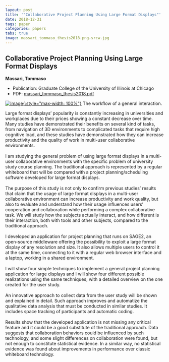 ```yaml
---
layout: post
title: '"Collaborative Project Planning Using Large Format Displays"'
date: 2018-12-31
tags: paper
categories: papers
tabs: true
image: massari_tommaso_thesis2018.png-srcw.jpg
---
```


## Collaborative Project Planning Using Large Format Displays
**Massari, Tommaso**
- Publication: Graduate College of the University of Illinois at Chicago
- PDF: [massari_tommaso_thesis2018.pdf](/documents/massari_tommaso_thesis2018.pdf)


[![image](https://www.evl.uic.edu/output/originals/massari_tommaso_thesis2018.png-srcw.jpg){:style="max-width: 100%"}](https://www.evl.uic.edu/output/originals/massari_tommaso_thesis2018.png-srcw.jpg)
The workflow of a general interaction.

Large format displays&rsquo; popularity is constantly increasing in universities and workplaces due to their prices showing a constant decrease over time. Many studies have demonstrated their benefits on several kind of tasks, from navigation of 3D environments to complicated tasks that require high cognitive load, and these studies have demonstrated how they can increase productivity and the quality of work in multi-user collaborative environments.<br><br>
I am studying the general problem of using large format displays in a multi-user collaborative environments with the specific problem of university study course planning. The traditional approach is represented by a regular whiteboard that will be compared with a project planning/scheduling software developed for large format displays.<br><br>
The purpose of this study is not only to confirm previous studies&rsquo; results that claim that the usage of large format displays in a multi-user collaborative environment can increase productivity and work quality, but also to evaluate and understand how their usage influences users&rsquo; cooperation and collaboration while performing a complex collaborative task. We will study how the subjects actually interact, and how different is their interaction, both with tools and other subjects, compared to the traditional approach.<br><br>
I developed an application for project planning that runs on SAGE2, an open-source middleware offering the possibility to exploit a large format display of any resolution and size. It also allows multiple users to control it at the same time, connecting to it with a regular web browser interface and a laptop, working in a shared environment.<br><br>
I will show four simple techniques to implement a general project planning application for large displays and I will show four different possible realizations using the same techniques, with a detailed overview on the one created for the user study.<br><br>
An innovative approach to collect data from the user study will be shown and explained in detail. Such approach improves and automatize the qualitative data analysis that must be conducted in similar studies. It includes space tracking of participants and automatic coding.<br><br>
Results show that the developed application is not missing any critical feature and it could be a good substitute of the traditional approach. Data suggests that collaboration behaviors could be influenced by such technology, and some slight differences on collaboration were found, but not enough to constitute statistical evidence. In a similar way, no statistical evidence was found about improvements in performance over classic whiteboard technology.
